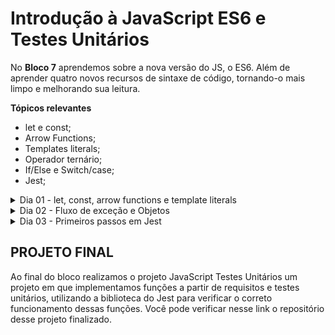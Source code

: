 # Introdução à JavaScript ES6 e Testes Unitários

No **Bloco 7** aprendemos sobre a nova versão do JS, o ES6. Além de aprender quatro novos recursos de sintaxe de código, tornando-o mais limpo e melhorando sua leitura.

**Tópicos relevantes**
- let e const;
- Arrow Functions;
- Templates literals;
- Operador ternário;
- If/Else e Switch/case;
- Jest;

<details>
<summary> Dia 01 - let, const, arrow functions e template literals</summary>

***Parte I***

1. Altere o tipo das variáveis(var) para let ou const para que respeitem o escopo em que foram declaradas, e altere a função utilizando arrow function e template literals.

- Modifique a estrutura da função para que ela seja uma arrow function;
- Modifique as variáveis para que respeitem o escopo onde estão declaradas;
- Modifique as concatenações para template literals.
2. Crie uma função que retorne um array em ordem crescente.
- Crie uma função que faça com que o array oddsAndEvens fique em ordem crescente;
- Utilize template literals para que a chamada console.log(<seu código>oddsAndEvens<seu código>); retorne a frase “Os números 2,3,4,7,10,13 se encontram ordenados de forma crescente!”.
- Bônus (opcional): tente fazer o mesmo exercício utilizando o método array.sort(). Spoiler: É possível realizar uma função que ordene qualquer array de números.

***Parte II***
3. Crie uma função que receba um número e retorne seu fatorial.

- Na matemática, o fatorial de um número inteiro e positivo N, representado por N!, é o produto de todos os seus antecessores até o número um. Exemplo: 4! = 4 * 3 * 2 * 1 = 24.

Com base nessas informações:
- Crie a função factorial que recebe um número como parâmetro, utilizando arrow functions (Lembre-se de armazenar a função utilizando o tipo de variável correta).
- Dentro da função crie uma variável result, que será o retorno final da função.
- Crie a lógica para retornar o fatorial de N!.
- Imprima no terminal “Esse é o fatorial resultado da função“ (Lembre-se de utilizar template literals nesse momento).
- Bônus: tente fazer o mesmo exercício de forma recursiva. Spoiler: É possível resolver com uma linha usando ternary operator.

4. Crie uma função que receba uma frase como parâmetro e retorne a maior palavra contida nesta frase.

5. Crie uma página HTML que possua um contador de cliques.
- Uma tag que receberá o valor atualizado da quantidade de clicks do botão.
- Um botão com o texto click aqui!, que receberá um event listener do tipo click;
Na estrutura do script (dentro do HTML ou em um arquivo de JavaScript ):
- Crie uma variável clickCount que irá acumular o número de clicks do botão;
- Crie a lógica do evento, para que a cada click no botão, a variável seja atualizada com acréscimo de valor 1. Exemplo: Caso não tenha sido realizado nenhum click, o valor renderizado será de 0. Caso o botão seja clicado 5 vezes o valor renderizado no HTML será de 5.
Dica: Nesse exercício utilize document. getElementById para retornar o elemento do DOM que deseja.

6. Crie duas funções JavaScript com as seguintes especificações:
Função 1: Escreva uma função que substitua a letra ‘x’ em uma frase.
- O nome da função deverá ser substituaX;
- A função deverá receber um nome por parâmetro;
- Declare dentro da função uma variável do tipo const, com o nome frase, atribuindo o valor 'Tryber x aqui!';
- A função deverá retornar uma nova frase onde o x da frase 'Tryber x aqui!' seja substituído pelo nome passado por parâmetro.

Função 2: Escreva uma função que irá receber o retorno da Função 1 por parâmetro e retornará uma nova string.
- O nome da função deverá ser minhasSkills;
    - A função deverá receber o retorno da Função 1 - substituaX por parâmetro;
- Declare dentro da função uma variável com o nome skills, do tipo const;
    - A variável skills deverá ser um array contendo três strings com tecnologias que você já aprendeu.
- Crie uma varável do tipo let e concatene o valor retornado da Função 1 - substituaX (utilize template literals), a frase 'Minhas três principais habilidades são:' e o valor da variável skills.
</details>
<details>
<summary> Dia 02 - Fluxo de exceção e Objetos</summary>

***Parte I***
```
<!DOCTYPE html>
<html lang='pt-BR'>
<head>
  <meta charset='UTF-8'>
  <meta http-equiv='X-UA-Compatible' content='IE=edge'>
  <meta name='viewport' content='width=device-width, initial-scale=1.0'>
  <title>Calculadora</title>
</head>
<body>
  <p>Informe dois números para realizar a soma:</p>
  <label for='value1'>Valor 1:</label>
  <input type='text' id='value1'>
  <label for='value2'>Valor 2:</label>
  <input type='text' id='value2'>
  <button id='button'>Somar</button>
  <p id='result'></p>
  <script>
    function sum() {
      const value1 = document.getElementById('value1').value;
      const value2 = document.getElementById('value2').value;
      const result = Number(value1) + Number(value2);
      document.getElementById('result').innerHTML = `Resultado: ${result}`;
      document.getElementById('value1').value = '';
      document.getElementById('value2').value = '';
    }
    window.onload = () => {
      const button = document.getElementById('button');
      button.addEventListener('click', sum);
    }
  </script>
</body>
</html>
```
1. Crie erros personalizados.
2. Tente executar a aplicação com um dos valores em branco. Notou que o retorno não é muito descritivo?
3. Utilize o throw new Error e o bloco try/catch.
4. Evite funções que tenham muitas responsabilidades distintas.
5. Caso a pessoa usuária nao preencha nenhum input, ou preencha apenas um input, lance um erro.
6. Caso os valores inseridos nos inputs pela pessoa usuária não sejam números, lance um erro. Você pode fazer essa verificação utilizando a função isNan().
7. Adicione o texto dos erros no parágrafo com id result, para que a pessoa usuária saiba o que aconteceu. Lembre-se de usar erros descritivos!
8. Utilize o finally para apagar os valores dos inputs ao final do bloco try/catch.

***Parte II: Pedido de clientes***
```
const order = {
  name: 'Rafael Andrade',
  phoneNumber: '11-98763-1416',
  address: {
    street: 'Rua das Flores',
    number: '389',
    apartment: '701',
  },
  order: {
    pizza: {
      marguerita: {
        amount: 1,
        price: 25,
      },
      pepperoni: {
        amount: 1,
        price: 20,
      },
    },
    drinks: {
      coke: {
        type: 'Coca-Cola Zero',
        price: 10,
        amount: 1,
      },
    },
    delivery: {
      deliveryPerson: 'Ana Silveira',
      price: 5,
    },
  },
  payment: {
    total: 60,
  },
};

const customerInfo = (order) => {
  // Adicione abaixo as informações necessárias.

};

customerInfo(order);

const orderModifier = (order) => {
  // Adicione abaixo as informações necessárias.

};

orderModifier(order);
```
1. Complete a função customerInfo() para que seu retorno seja similar a “Olá Ana Silveira, entrega para: Rafael Andrade, Telefone: 11-98763-1416, R. Rua das Flores, Nº: 389, AP: 701”.
2. Complete a função orderModifier() para que seu retorno seja similar a “Olá Luiz Silva, o total do seu pedido de marguerita, pepperoni e Coca-Cola Zero é R$ 50,00.”
- Modifique o nome da pessoa compradora.
- Modifique o valor total da compra para R$ 50,00.

***Parte III: Organizando lições***
```
const lesson1 = {
  materia: 'Matemática',
  numeroEstudantes: 20,
  professor: 'Maria Clara',
  turno: 'manhã',
};

const lesson2 = {
  materia: 'História',
  numeroEstudantes: 20,
  professor: 'Carlos',
};

const lesson3 = {
  materia: 'Matemática',
  numeroEstudantes: 10,
  professor: 'Maria Clara',
  turno: 'noite',
};
```
1. Crie uma função para adicionar o turno da noite na lesson2. Essa função deve possuir três parâmetros, sendo eles: o objeto a ser modificado, a chave que deverá ser adicionada e o valor dela.
2. Crie uma função para listar as keys de um objeto. Essa função deve receber um objeto como parâmetro.
3. Crie uma função para mostrar o tamanho de um objeto.
4. Crie uma função para listar os valores de um objeto. Essa função deve receber um objeto como parâmetro.
5. Crie um objeto de nome allLessons, que deve agrupar todas as aulas através do Object.assign. Cada chave desse novo objeto será uma aula, sendo essas chaves: lesson1, lesson2 e lesson3. Ao executar o comando console.log(allLessons), a saída deverá ser a seguinte:
6. Usando o objeto criado no tópico anterior, crie uma função que retorne o número total de estudantes em todas as aulas.
7. Crie uma função que obtenha o valor da chave de acordo com a sua posição no objeto.
8. Crie uma função que verifique se o par (chave / valor) existe na função. Essa função deve possuir três parâmetros, sendo eles: o objeto, o nome da chave e o valor da chave.
Bônus:
9. Utilizando o objeto (allLesson), crie uma função para contar quantos estudantes assistiram às aulas de Matemática.
10. Utilizando o objeto (allLesson), crie uma função que deverá retornar um objeto que representa o relatório do professor ou professora, as aulas que ele ou ela ministrou e o número total de estudantes.
</details>
<details>
<summary> Dia 03 - Primeiros passos em Jest</summary>

1. A função sum(a, b) retorna a soma do parâmetro a com o b
    - Teste se o retorno de sum(4, 5) é 9
    - Teste se o retorno de sum(0, 0) é 0
    - Teste se a função sum lança um erro quando os parâmetros são 4 e "5"(string 5)
    - Teste se a mensagem de erro é “parameters must be numbers” quando realizar a chamada sum(4, "5")
```
function sum(a, b) {
  if (typeof a !== 'number' || typeof b !== 'number') {
    throw new Error('parameters must be numbers');
  }

  return a + b;
}
```

2. A função myRemove(arr, item) recebe um array arr e retorna uma cópia desse array sem o elemento item caso ele exista no array
- Verifique se a chamada myRemove([1, 2, 3, 4], 3) retorna o array esperado
- Verifique se a chamada myRemove([1, 2, 3, 4], 3) não retorna o array [1, 2, 3, 4]
- Verifique se a chamada myRemove([1, 2, 3, 4], 5) retorna o array esperado
```
function myRemove(arr, item) {
  let newArr = [];
  for (let index = 0; index < arr.length; index += 1) {
    if (item !== arr[index]) {
      newArr.push(arr[index]);
    }
  }
  return newArr;
}

// implemente seus testes aqui
```

3. A função myFizzBuzz(num) recebe um número num e retorna "fizzbuzz" se o número for divisível por 3 e 5, retorna "fizz" se for divisível apenas por 3, retorna "buzz" se divisível apenas por 5, retorna o próprio número caso não seja divisível por 3 ou 5 e retorna false caso num não seja um número
- Faça uma chamada com um número divisível por 3 e 5 e verifique se o retorno é o esperado
- Faça uma chamada com um número divisível por 3 e verifique se o retorno é o esperado
- Faça uma chamada com um número divisível por 5 e verifique se o retorno é o esperado
- Faça uma chamada com um número que não é divisível por 3 ou 5 e verifique se o retorno é o esperado
- Faça uma chamada com um parâmetro que não é um número e verifique se o retorno é o esperado
```
function myFizzBuzz(num) {
  if (typeof num !== 'number') return false;
  if (num % 3 === 0 && num % 5 === 0) return 'fizzbuzz';
  if (num % 3 === 0) return 'fizz';
  if (num % 5 === 0) return 'buzz';
  return num;
}

// implemente seus testes aqui
```

3. Escreva dois algoritmos: um que retorne a maior palavra deste array e outro que retorne a menor. Considere o número de caracteres de cada palavra.
```
let array = ['java', 'javascript', 'python', 'html', 'css'];
```
4. Para as funções encode e decode, crie os seguintes testes em Jest:
- Teste se encode e decode são funções;
- Para a função encode, teste se as vogais a, e, i, o, u são convertidas em 1, 2, 3, 4 e 5, respectivamente;
- Para a função decode, teste se os números 1, 2, 3, 4 e 5 são convertidos nas vogais a, e, i, o, u, respectivamente;
- Teste se as demais letras/números não são convertidos para cada caso;
- Teste se a string que é retornada pelas funções tem o mesmo número de caracteres que a string passada como parâmetro.
```
const vogais = ['a', 'e', 'i', 'o', 'u'];
const code = [1, 2, 3, 4, 5];

function encode(text) {
  const caracters = text.split('');
  caracters.forEach((letra, i) => {
    vogais.forEach((vogal, k) => {
      caracters[i] = (letra === vogal) ? code[k] : caracters[i];
    });
  });

  return caracters.join('');
}

function decode(text) {
  const caracters = text.split('');
  caracters.forEach((caracter, i) => {
    code.forEach((num, k) => {
      caracters[i] = (caracter === num.toString()) ? vogais[k] : caracters[i];
    });
  });

  return caracters.join('');
}
```

5. A função techList recebe como parâmetros um array contendo uma lista de tecnologias e uma string com um nome. Para cada tecnologia no array a função cria, em ordem alfabética, um objeto com a seguinte estrutura:
- Implemente a função techList a partir dos testes abaixo. É importante nunca alterar os testes ou as variáveis já escritas no código.

6. A função hydrate recebe uma string no formato “numero bebida”, e retorna a sugestão de quantos copos de água você deve beber para se hidratar. Para cada bebida, deve-se tomar um copo de água para não ter ressaca.
- Implemente a função hydrate a partir dos testes abaixo. É importante nunca alterar os testes ou as variáveis já escritas no código.

Bônus:
Considere os dados abaixo. Você deve criar uma função que receba dois parâmetros: o id do funcionário e a informação disponível sobre ele (firstName, lastName, specialities). Você também deverá criar os testes para essa função. Sua função deverá então retornar os resultados da busca pelo id para aquele funcionário e a informação consultada. Caso o id não conste no quadro de funcionários, sua função deve retornar o erro "ID não identificada". Se a informação que se quer acessar não existir, a função deve retornar o erro "Informação indisponível".
```
// Dados
const professionalBoard = [
  {
    id: '8579-6',
    firstName: 'Ana',
    lastName: 'Gates',
    specialities: ['UX', 'Design'],
  },
  {
    id: '5569-4',
    firstName: 'George',
    lastName: 'Jobs',
    specialities: ['Frontend', 'Redux', 'React', 'CSS'],
  },
  {
    id: '4456-4',
    firstName: 'Leila',
    lastName: 'Zuckerberg',
    specialities: ['Context API', 'RTL', 'Bootstrap'],
  },
  {
    id: '1256-4',
    firstName: 'Linda',
    lastName: 'Bezos',
    specialities: ['Hooks', 'Context API', 'Tailwind CSS'],
  },
  {
    id: '9852-2-2',
    firstName: 'Jeff',
    lastName: 'Cook',
    specialities: ['Ruby', 'SQL'],
  },
  {
    id: '4678-2',
    firstName: 'Paul',
    lastName: 'Dodds',
    specialities: ['Backend'],
  },
];

// Pesquisa
const searchEmployee = (id, detail) => {
  // Implemente seu código aqui
};
```
Como ponto de partida, comece implementando um teste para checar se a função existe. Execute o teste que você escreveu e implemente, na função, a funcionalidade que passará nesse teste. Repita esse processo até que todos os retornos esperados sejam testados.
</details>


## PROJETO FINAL
Ao final do bloco realizamos o projeto JavaScript Testes Unitários um projeto em que implementamos funções a partir de requisitos e testes unitários, utilizando a biblioteca do Jest para verificar o correto funcionamento dessas funções. Você pode verificar nesse link o repositório desse projeto finalizado.